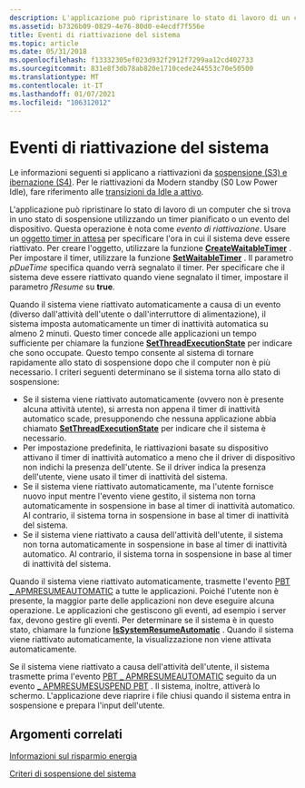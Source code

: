 ```yaml
---
description: L'applicazione può ripristinare lo stato di lavoro di un computer che si trova in uno stato di sospensione utilizzando un timer pianificato o un evento del dispositivo.
ms.assetid: b7326b09-0829-4e76-80d0-e4ecdf7f556e
title: Eventi di riattivazione del sistema
ms.topic: article
ms.date: 05/31/2018
ms.openlocfilehash: f13332305ef023d932f2912f7299aa12cd402733
ms.sourcegitcommit: 831e8f3db78ab820e1710cede244553c70e50500
ms.translationtype: MT
ms.contentlocale: it-IT
ms.lasthandoff: 01/07/2021
ms.locfileid: "106312012"
---
```

# <a name="system-wake-up-events"></a>Eventi di riattivazione del sistema

Le informazioni seguenti si applicano a riattivazioni da [sospensione (S3) e ibernazione (S4)](/windows-hardware/drivers/kernel/system-sleeping-states). Per le riattivazioni da Modern standby (S0 Low Power Idle), fare riferimento alle [transizioni da Idle a attivo](/windows-hardware/design/device-experiences/transition-from-idle-to-active).

L'applicazione può ripristinare lo stato di lavoro di un computer che si trova in uno stato di sospensione utilizzando un timer pianificato o un evento del dispositivo. Questa operazione è nota come *evento di riattivazione*. Usare un [oggetto timer in attesa](/windows/desktop/Sync/waitable-timer-objects) per specificare l'ora in cui il sistema deve essere riattivato. Per creare l'oggetto, utilizzare la funzione [**CreateWaitableTimer**](/windows/win32/api/synchapi/nf-synchapi-createwaitabletimerw) . Per impostare il timer, utilizzare la funzione [**SetWaitableTimer**](/windows/desktop/api/synchapi/nf-synchapi-setwaitabletimer) . Il parametro *pDueTime* specifica quando verrà segnalato il timer. Per specificare che il sistema deve essere riattivato quando viene segnalato il timer, impostare il parametro *fResume* su **true**.

Quando il sistema viene riattivato automaticamente a causa di un evento (diverso dall'attività dell'utente o dall'interruttore di alimentazione), il sistema imposta automaticamente un timer di inattività automatica su almeno 2 minuti. Questo timer concede alle applicazioni un tempo sufficiente per chiamare la funzione [**SetThreadExecutionState**](/windows/desktop/api/Winbase/nf-winbase-setthreadexecutionstate) per indicare che sono occupate. Questo tempo consente al sistema di tornare rapidamente allo stato di sospensione dopo che il computer non è più necessario. I criteri seguenti determinano se il sistema torna allo stato di sospensione:

-   Se il sistema viene riattivato automaticamente (ovvero non è presente alcuna attività utente), si arresta non appena il timer di inattività automatico scade, presupponendo che nessuna applicazione abbia chiamato [**SetThreadExecutionState**](/windows/desktop/api/Winbase/nf-winbase-setthreadexecutionstate) per indicare che il sistema è necessario.
-   Per impostazione predefinita, le riattivazioni basate su dispositivo attivano il timer di inattività automatico a meno che il driver di dispositivo non indichi la presenza dell'utente. Se il driver indica la presenza dell'utente, viene usato il timer di inattività del sistema.
-   Se il sistema viene riattivato automaticamente, ma l'utente fornisce nuovo input mentre l'evento viene gestito, il sistema non torna automaticamente in sospensione in base al timer di inattività automatico. Al contrario, il sistema torna in sospensione in base al timer di inattività del sistema.
-   Se il sistema viene riattivato a causa dell'attività dell'utente, il sistema non torna automaticamente in sospensione in base al timer di inattività automatico. Al contrario, il sistema torna in sospensione in base al timer di inattività del sistema.

Quando il sistema viene riattivato automaticamente, trasmette l'evento [PBT \_ APMRESUMEAUTOMATIC](pbt-apmresumeautomatic.md) a tutte le applicazioni. Poiché l'utente non è presente, la maggior parte delle applicazioni non deve eseguire alcuna operazione. Le applicazioni che gestiscono gli eventi, ad esempio i server fax, devono gestire gli eventi. Per determinare se il sistema è in questo stato, chiamare la funzione [**IsSystemResumeAutomatic**](/windows/desktop/api/Winbase/nf-winbase-issystemresumeautomatic) . Quando il sistema viene riattivato automaticamente, la visualizzazione non viene attivata automaticamente.

Se il sistema viene riattivato a causa dell'attività dell'utente, il sistema trasmette prima l'evento [PBT \_ APMRESUMEAUTOMATIC](pbt-apmresumeautomatic.md) seguito da un evento [ \_ APMRESUMESUSPEND PBT](pbt-apmresumesuspend.md) . Il sistema, inoltre, attiverà lo schermo. L'applicazione deve riaprire i file chiusi quando il sistema entra in sospensione e prepara l'input dell'utente.

## <a name="related-topics"></a>Argomenti correlati

<dl> <dt>

[Informazioni sul risparmio energia](about-power-management.md)
</dt> <dt>

[Criteri di sospensione del sistema](system-sleep-criteria.md)
</dt> </dl>

 

 
